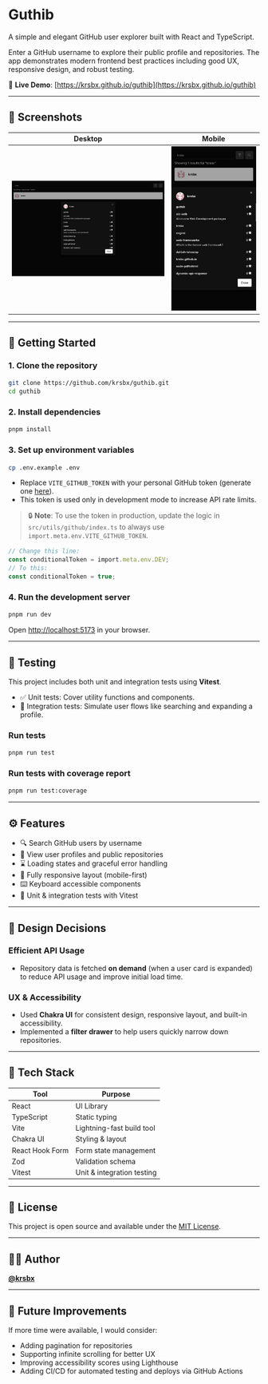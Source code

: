 # Guthib

A simple and elegant GitHub user explorer built with React and TypeScript.

Enter a GitHub username to explore their public profile and repositories. The app demonstrates modern frontend best practices including good UX, responsive design, and robust testing.

🚀 **Live Demo**: [https://krsbx.github.io/guthib](https://krsbx.github.io/guthib)

---

## 📸 Screenshots

| Desktop | Mobile |
|--------|--------|
| ![desktop](screenshots/desktop.png) | ![mobile](screenshots/mobile.png) |

---

## 🔧 Getting Started

### 1. Clone the repository

```bash
git clone https://github.com/krsbx/guthib.git
cd guthib
```

### 2. Install dependencies

```bash
pnpm install
```

### 3. Set up environment variables

```bash
cp .env.example .env
```

- Replace `VITE_GITHUB_TOKEN` with your personal GitHub token (generate one [here](https://github.com/settings/tokens)).
- This token is used only in development mode to increase API rate limits.

> 🔒 **Note**: To use the token in production, update the logic in `src/utils/github/index.ts` to always use `import.meta.env.VITE_GITHUB_TOKEN`.

```ts
// Change this line:
const conditionalToken = import.meta.env.DEV;
// To this:
const conditionalToken = true;
```

### 4. Run the development server

```bash
pnpm run dev
```

Open [http://localhost:5173](http://localhost:5173) in your browser.

---

## 🧪 Testing

This project includes both unit and integration tests using **Vitest**.

- ✅ Unit tests: Cover utility functions and components.
- 🔄 Integration tests: Simulate user flows like searching and expanding a profile.

### Run tests

```bash
pnpm run test
```

### Run tests with coverage report

```bash
pnpm run test:coverage
```

---

## ⚙️ Features

- 🔍 Search GitHub users by username
- 🧾 View user profiles and public repositories
- ⌛ Loading states and graceful error handling
- 🎯 Fully responsive layout (mobile-first)
- ⌨️ Keyboard accessible components
- 🧪 Unit & integration tests with Vitest

---

## 🧠 Design Decisions

### Efficient API Usage
- Repository data is fetched **on demand** (when a user card is expanded) to reduce API usage and improve initial load time.

### UX & Accessibility
- Used **Chakra UI** for consistent design, responsive layout, and built-in accessibility.
- Implemented a **filter drawer** to help users quickly narrow down repositories.

---

## 🧰 Tech Stack

| Tool              | Purpose                        |
|-------------------|--------------------------------|
| React             | UI Library                     |
| TypeScript        | Static typing                  |
| Vite              | Lightning-fast build tool      |
| Chakra UI         | Styling & layout               |
| React Hook Form   | Form state management          |
| Zod               | Validation schema              |
| Vitest            | Unit & integration testing     |

---

## 📄 License

This project is open source and available under the [MIT License](LICENSE).

---

## 🙋‍♂️ Author

**[@krsbx](https://github.com/krsbx)**

---

## 🚧 Future Improvements

If more time were available, I would consider:
- Adding pagination for repositories
- Supporting infinite scrolling for better UX
- Improving accessibility scores using Lighthouse
- Adding CI/CD for automated testing and deploys via GitHub Actions
